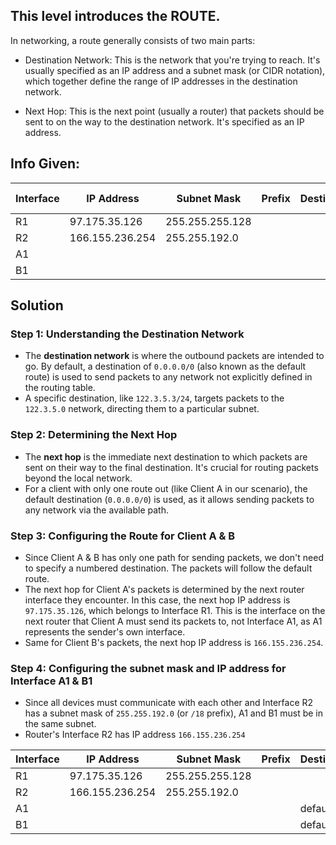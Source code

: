 ## This level introduces the ROUTE.

In networking, a route generally consists of two main parts:

- Destination Network: This is the network that you're trying to reach. It's usually specified as an IP address and a subnet mask (or CIDR notation), which together define the range of IP addresses in the destination network.

- Next Hop: This is the next point (usually a router) that packets should be sent to on the way to the destination network. It's specified as an IP address.

## Info Given:
| Interface | IP Address      | Subnet Mask     | Prefix | Destination | Next Hop |
|-----------|-----------------|-----------------|--------|-------------|----------|
| R1        | 97.175.35.126   | 255.255.255.128 |        |             |          |
| R2        | 166.155.236.254 | 255.255.192.0   |        |             |          |
| A1        |                 |                 |        |             |          |   
| B1        |                 |                 |        |             |          |

## Solution

### Step 1: Understanding the Destination Network
- The **destination network** is where the outbound packets are intended to go. By default, a destination of `0.0.0.0/0` (also known as the default route) is used to send packets to any network not explicitly defined in the routing table.
- A specific destination, like `122.3.5.3/24`, targets packets to the `122.3.5.0` network, directing them to a particular subnet.

### Step 2: Determining the Next Hop
- The **next hop** is the immediate next destination to which packets are sent on their way to the final destination. It's crucial for routing packets beyond the local network.
- For a client with only one route out (like Client A in our scenario), the default destination (`0.0.0.0/0`) is used, as it allows sending packets to any network via the available path.

### Step 3: Configuring the Route for Client A & B
- Since Client A & B has only one path for sending packets, we don't need to specify a numbered destination. The packets will follow the default route.
- The next hop for Client A's packets is determined by the next router interface they encounter. In this case, the next hop IP address is `97.175.35.126`, which belongs to Interface R1. This is the interface on the next router that Client A must send its packets to, not Interface A1, as A1 represents the sender's own interface.
- Same for Client B's packets, the next hop IP address is `166.155.236.254`.

### Step 4: Configuring the subnet mask and IP address for Interface A1 & B1
- Since all devices must communicate with each other and Interface R2 has a subnet mask of `255.255.192.0` (or `/18` prefix), A1 and B1 must be in the same subnet.
- Router's Interface R2 has IP address `166.155.236.254`





| Interface | IP Address      | Subnet Mask     | Prefix | Destination | Next Hop        |
|-----------|-----------------|-----------------|--------|-------------|-----------------|
| R1        | 97.175.35.126   | 255.255.255.128 |        |             |                 |
| R2        | 166.155.236.254 | 255.255.192.0   |        |             |                 |
| A1        |                 |                 |        |  default    | 97.175.35.126   |   
| B1        |                 |                 |        |  default    | 166.155.236.254 |